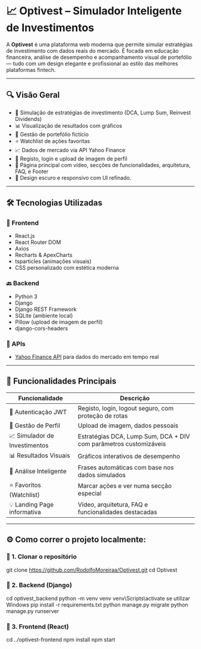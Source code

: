 # 📈 Optivest – Simulador Inteligente de Investimentos

A **Optivest** é uma plataforma web moderna que permite simular estratégias de investimento com dados reais do mercado. É focada em educação financeira, análise de desempenho e acompanhamento visual de portefólio — tudo com um design elegante e profissional ao estilo das melhores plataformas fintech.

---

## 🔍 Visão Geral

- 🧠 Simulação de estratégias de investimento (DCA, Lump Sum, Reinvest Dividends)
- 📊 Visualização de resultados com gráficos
- 💼 Gestão de portefólio fictício
- ⭐ Watchlist de ações favoritas
- 📈 Dados de mercado via API Yahoo Finance
- 🔐 Registo, login e upload de imagem de perfil
- 🎥 Página principal com vídeo, secções de funcionalidades, arquitetura, FAQ, e Footer
- 🌙 Design escuro e responsivo com UI refinado.

---

## 🛠️ Tecnologias Utilizadas

### 🧩 Frontend

- React.js
- React Router DOM
- Axios
- Recharts & ApexCharts
- tsparticles (animações visuais)
- CSS personalizado com estética moderna

### 🔙 Backend

- Python 3
- Django
- Django REST Framework
- SQLite (ambiente local)
- Pillow (upload de imagem de perfil)
- django-cors-headers

### 📡 APIs

- [Yahoo Finance API](https://www.yahoofinanceapi.com/) para dados do mercado em tempo real

---

## 🧪 Funcionalidades Principais

| Funcionalidade                  | Descrição |
|--------------------------------|-----------|
| 🔐 Autenticação JWT            | Registo, login, logout seguro, com proteção de rotas |
| 👤 Gestão de Perfil            | Upload de imagem, dados pessoais |
| 📈 Simulador de Investimentos  | Estratégias DCA, Lump Sum, DCA + DIV com parâmetros customizáveis |
| 📊 Resultados Visuais          | Gráficos interativos de desempenho |
| 🧠 Análise Inteligente         | Frases automáticas com base nos dados simulados |
| ⭐ Favoritos (Watchlist)       | Marcar ações e ver numa secção especial |
| 💡 Landing Page informativa   | Vídeo, arquitetura, FAQ e funcionalidades destacadas |

---

## ⚙️ Como correr o projeto localmente:

### 🔹 1. Clonar o repositório

git clone https://github.com/RodolfoMoreiraa/Optivest.git
cd Optivest

### 🔹 2. Backend (Django)

cd optivest_backend
python -m venv venv
venv\Scripts\activate se utilizar Windows
pip install -r requirements.txt
python manage.py migrate
python manage.py runserver

### 🔹 3. Frontend (React)

cd ../optivest-frontend
npm install
npm start


